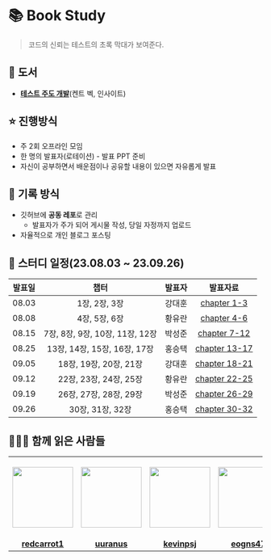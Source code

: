 # 📚 Book Study
> 코드의 신뢰는 테스트의 초록 막대가 보여준다.

## 📖 도서
- [**테스트 주도 개발**](https://product.kyobobook.co.kr/detail/S000001032985)(켄트 벡, 인사이트)

## ⭐️ 진행방식
- 주 2회 오프라인 모임
- 한 명의 발표자(로테이션) - 발표 PPT 준비
- 자신이 공부하면서 배운점이나 공유할 내용이 있으면 자유롭게 발표

## 📝 기록 방식
- 깃허브에 **공동 레포**로 관리
  - 발표자가 주가 되어 게시물 작성, 당일 자정까지 업로드
- 자율적으로 개인 블로그 포스팅

## 📆 스터디 일정(23.08.03 ~ 23.09.26)

|          발표일           |                                       챕터                                        |        발표자       |    발표자료  |
| :---------------------: | :-----------------------------------------------------------------------------: | :----------------: | :--------: |
| 08.03 |        1장, 2장, 3장        |   강대훈   | [chapter 1-3](https://github.com/KonCC/test-driven-development/blob/main/%EB%B0%9C%ED%91%9C%EC%9E%90%EB%A3%8C/chapter%201%2C%202%2C%203.pdf) |
| 08.08 |        4장, 5장, 6장        |   황유란   | [chapter 4-6](https://github.com/KonCC/test-driven-development/blob/main/%EB%B0%9C%ED%91%9C%EC%9E%90%EB%A3%8C/chapter%204%2C%205%2C%206.pdf) |
| 08.15 |        7장, 8장, 9장, 10장, 11장, 12장        |   박성준   | [chapter 7-12](https://github.com/KonCC/test-driven-development/blob/main/%EB%B0%9C%ED%91%9C%EC%9E%90%EB%A3%8C/chapter%207%2C%208%2C%209%2C%2010%2C%2011%2C%2012.pdf) |
| 08.25 |        13장, 14장, 15장, 16장, 17장        |   홍승택   | [chapter 13-17](https://github.com/KonCC/test-driven-development/blob/main/%EB%B0%9C%ED%91%9C%EC%9E%90%EB%A3%8C/chapter%2013%2C%2014%2C%2015%2C%2016%2C%2017.pdf) |
| 09.05 |        18장, 19장, 20장, 21장        |   강대훈   | [chapter 18-21](https://github.com/KonCC/test-driven-development/blob/main/%EB%B0%9C%ED%91%9C%EC%9E%90%EB%A3%8C/chapter%2018%2C%2019%2C%2020%2C%2021.pdf) |
| 09.12 |        22장, 23장, 24장, 25장        |   황유란   | [chapter 22-25](https://github.com/KonCC/test-driven-development/blob/main/%EB%B0%9C%ED%91%9C%EC%9E%90%EB%A3%8C/chapter%2022%2C%2023%2C%2024%2C%2025.pdf) |
| 09.19 |        26장, 27장, 28장, 29장        |   박성준   | [chapter 26-29](https://github.com/KonCC/test-driven-development/blob/main/%EB%B0%9C%ED%91%9C%EC%9E%90%EB%A3%8C/chapter%2026%2C%2027%2C%2028%2C%2029.pdf) |
| 09.26 |        30장, 31장, 32장        |   홍승택   | [chapter 30-32](https://github.com/KonCC/test-driven-development/blob/main/%EB%B0%9C%ED%91%9C%EC%9E%90%EB%A3%8C/chapter%2030%2C%2031%2C%2032.pdf) |


## 🙆‍♂️🙆 함께 읽은 사람들
<table>
  <tr height="160px">
    <th align="center" width="150px">
      <a href="https://github.com/redcarrot1"><img height="120px" width="120px" src="https://avatars.githubusercontent.com/u/51076814?v=4"/>
    </th>
    <th align="center" width="150px">
      <a href="https://github.com/uuranus"><img height="120px" width="120px" src="https://avatars.githubusercontent.com/u/72340294?v=4"/></a>
    </th>
    <th align="center" width="150px">
      <a href="https://github.com/kevinpsj"><img height="120px" width="120px" src="https://avatars.githubusercontent.com/u/105400756?v=4"/></a>
    </th>
    <th align="center" width="150px">
      <a href="https://github.com/eogns47"><img height="120px" width="120px" src="https://avatars.githubusercontent.com/u/102205852?v=4"/></a>
    </th>
  </tr>
  <tr>
    <td align="center" width="150px">
      <a href="https://github.com/redcarrot1"><strong>redcarrot1</strong></a>
    </td>
    <td align="center" width="150px">
      <a href="https://github.com/uuranus"><strong>uuranus</strong></a>
    </td>
    <td align="center" width="150px">
      <a href="https://github.com/kevinpsj"><strong>kevinpsj</strong></a>
    </td>
    <td align="center" width="150px">
      <a href="https://github.com/eogns47"><strong>eogns47</strong></a>
    </td>
  </tr>
</table>
  
